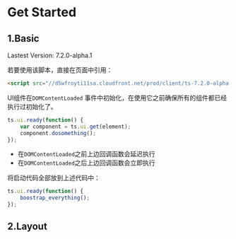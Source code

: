 # Get Started

## 1.Basic

Lastest Version: 7.2.0-alpha.1

若要使用该脚本，直接在页面中引用：

```html
<script src="//d5wfroyti11sa.cloudfront.net/prod/client/ts-7.2.0-alpha.1.min.js"></script>
```

UI组件在`DOMContentLoaded` 事件中初始化，在使用它之前确保所有的组件都已经执行过初始化了。

```js
ts.ui.ready(function() {
    var component = ts.ui.get(element);
    component.dosomething();
});
```

* 在`DOMContentLoaded`之前上边回调函数会延迟执行
* 在`DOMContentLoaded`之后上边回调函数会立即执行

将启动代码全部放到上述代码中：

```js
ts.ui.ready(function() {
    boostrap_everything();
});
```

## 2.Layout



